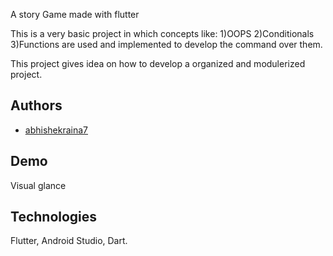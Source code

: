 A story Game made with flutter

This is a very basic project in which concepts like:
1)OOPS
2)Conditionals
3)Functions
are used and implemented to develop the command over them.

This project gives idea on how to develop a organized and modulerized project.


## Authors

- [abhishekraina7](https://github.com/Abhishekraina7)


## Demo

Visual glance



## Technologies

 Flutter, Android Studio, Dart.
